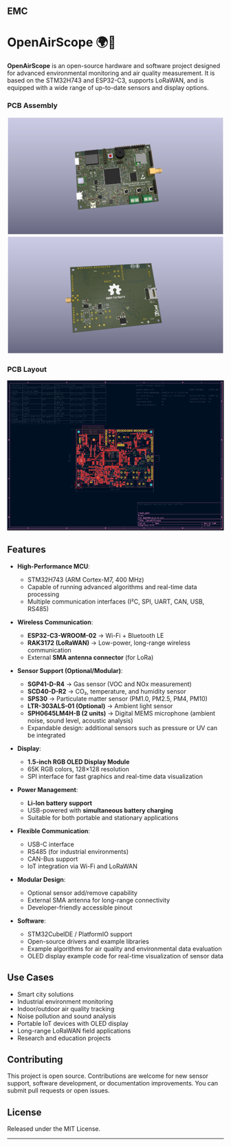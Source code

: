 
EMC
---
# OpenAirScope 🌍💨

**OpenAirScope** is an open-source hardware and software project designed for advanced environmental monitoring and air quality measurement. It is based on the STM32H743 and ESP32-C3, supports LoRaWAN, and is equipped with a wide range of up-to-date sensors and display options.


### PCB Assembly
![PCBA](docs/images/OpenAirScope.png)
![PCBA](docs/images/OpenAirScopeB.png)

### PCB Layout
![Layout](docs/images/PCB.PNG)


## Features

* **High-Performance MCU**:

  * STM32H743 (ARM Cortex-M7, 400 MHz)
  * Capable of running advanced algorithms and real-time data processing
  * Multiple communication interfaces (I²C, SPI, UART, CAN, USB, RS485)

* **Wireless Communication**:

  * **ESP32-C3-WROOM-02** → Wi-Fi + Bluetooth LE
  * **RAK3172 (LoRaWAN)** → Low-power, long-range wireless communication
  * External **SMA antenna connector** (for LoRa)

* **Sensor Support (Optional/Modular)**:

  * **SGP41-D-R4** → Gas sensor (VOC and NOx measurement)
  * **SCD40-D-R2** → CO₂, temperature, and humidity sensor
  * **SPS30** → Particulate matter sensor (PM1.0, PM2.5, PM4, PM10)
  * **LTR-303ALS-01 (Optional)** → Ambient light sensor
  * **SPH0645LM4H-B (2 units)** → Digital MEMS microphone (ambient noise, sound level, acoustic analysis)
  * Expandable design: additional sensors such as pressure or UV can be integrated

* **Display**:

  * **1.5-inch RGB OLED Display Module**
  * 65K RGB colors, 128×128 resolution
  * SPI interface for fast graphics and real-time data visualization

* **Power Management**:

  * **Li-Ion battery support**
  * USB-powered with **simultaneous battery charging**
  * Suitable for both portable and stationary applications

* **Flexible Communication**:

  * USB-C interface
  * RS485 (for industrial environments)
  * CAN-Bus support
  * IoT integration via Wi-Fi and LoRaWAN

* **Modular Design**:

  * Optional sensor add/remove capability
  * External SMA antenna for long-range connectivity
  * Developer-friendly accessible pinout

* **Software**:

  * STM32CubeIDE / PlatformIO support
  * Open-source drivers and example libraries
  * Example algorithms for air quality and environmental data evaluation
  * OLED display example code for real-time visualization of sensor data

## Use Cases

* Smart city solutions
* Industrial environment monitoring
* Indoor/outdoor air quality tracking
* Noise pollution and sound analysis
* Portable IoT devices with OLED display
* Long-range LoRaWAN field applications
* Research and education projects

## Contributing

This project is open source. Contributions are welcome for new sensor support, software development, or documentation improvements. You can submit pull requests or open issues.

## License

Released under the MIT License.

---


